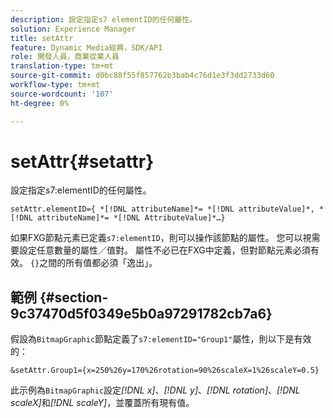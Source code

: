 ```yaml
---
description: 設定指定s7 elementID的任何屬性。
solution: Experience Manager
title: setAttr
feature: Dynamic Media經典，SDK/API
role: 開發人員，商業從業人員
translation-type: tm+mt
source-git-commit: d0bc88f55f857762b3bab4c76d1e3f3dd2733d60
workflow-type: tm+mt
source-wordcount: '107'
ht-degree: 0%

---
```



# setAttr{#setattr}

設定指定s7:elementID的任何屬性。

`setAttr.elementID={ *[!DNL attributeName]*= *[!DNL attributeValue]*, *[!DNL attributeName]*= *[!DNL AttributeValue]*…}`

如果FXG節點元素已定義`s7:elementID`，則可以操作該節點的屬性。 您可以視需要設定任意數量的屬性／值對。 屬性不必已在FXG中定義，但對節點元素必須有效。 `{}`之間的所有值都必須「逸出」。

## 範例 {#section-9c37470d5f0349e5b0a97291782cb7a6}

假設為`BitmapGraphic`節點定義了`s7:elementID="Group1"`屬性，則以下是有效的：

`&setAttr.Group1={x=250%26y=170%26rotation=90%26scaleX=1%26scaleY=0.5}`

此示例為`BitmapGraphic`設定&#x200B;*[!DNL x]*、*[!DNL y]*、*[!DNL rotation]*、*[!DNL scaleX]*&#x200B;和&#x200B;*[!DNL scaleY]*，並覆蓋所有現有值。
